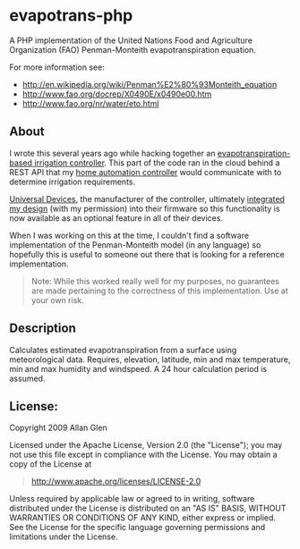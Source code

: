 evapotrans-php
=========

A PHP implementation of the United Nations Food and Agriculture Organization (FAO) Penman-Monteith evapotranspiration equation.

For more information see:
* http://en.wikipedia.org/wiki/Penman%E2%80%93Monteith_equation
* http://www.fao.org/docrep/X0490E/x0490e00.htm
* http://www.fao.org/nr/water/eto.html

About
-----
I wrote this several years ago while hacking together an [evapotranspiration-based irrigation controller](http://blog.allanglen.com/2009/07/building-a-smart-irrigation-controller-part-1).  This part of the code ran in the cloud behind a REST API that my [home automation controller](http://www.universal-devices.com/residential/isy-99i/) would communicate with to determine irrigation requirements.

[Universal Devices](http://www.universal-devices.com/), the manufacturer of the controller, ultimately [integrated my design](http://forum.universal-devices.com/viewtopic.php?t=2682) (with my permission) into their firmware so this functionality is now available as an optional feature in all of their devices.

When I was working on this at the time, I couldn't find a software implementation of the Penman-Monteith model (in any language) so hopefully this is useful to someone out there that is looking for a reference implementation.

> Note: While this worked really well for my purposes, no guarantees are made pertaining to the correctness of this implementation.  Use at your own risk.

Description
-----------
Calculates estimated evapotranspiration from a surface using meteorological data.  Requires, elevation, latitude, min and max temperature, min and max humidity and windspeed. A 24 hour calculation period is assumed.

License: 
--------

Copyright 2009 Allan Glen

Licensed under the Apache License, Version 2.0 (the "License");
you may not use this file except in compliance with the License.
You may obtain a copy of the License at

> http://www.apache.org/licenses/LICENSE-2.0

Unless required by applicable law or agreed to in writing, software
distributed under the License is distributed on an "AS IS" BASIS,
WITHOUT WARRANTIES OR CONDITIONS OF ANY KIND, either express or implied.
See the License for the specific language governing permissions and
limitations under the License.
